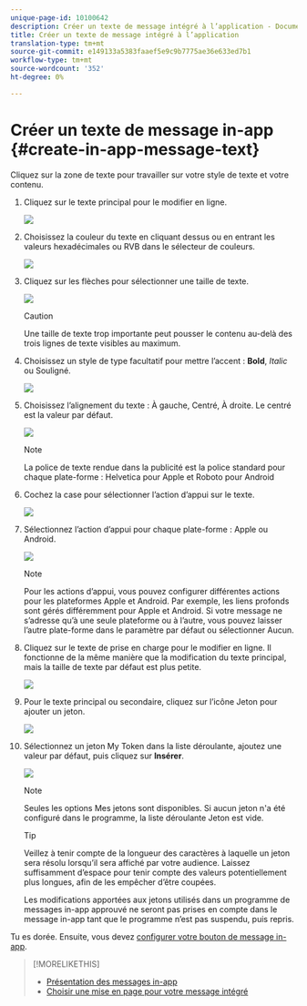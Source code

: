```yaml
---
unique-page-id: 10100642
description: Créer un texte de message intégré à l’application - Documents marketing - Documentation du produit
title: Créer un texte de message intégré à l’application
translation-type: tm+mt
source-git-commit: e149133a5383faaef5e9c9b7775ae36e633ed7b1
workflow-type: tm+mt
source-wordcount: '352'
ht-degree: 0%

---
```



# Créer un texte de message in-app {#create-in-app-message-text}

Cliquez sur la zone de texte pour travailler sur votre style de texte et votre contenu.

1. Cliquez sur le texte principal pour le modifier en ligne.

   ![](assets/image2016-5-6-9-3a56-3a56.png)

1. Choisissez la couleur du texte en cliquant dessus ou en entrant les valeurs hexadécimales ou RVB dans le sélecteur de couleurs.

   ![](assets/image2016-5-6-9-3a59-3a1.png)

1. Cliquez sur les flèches pour sélectionner une taille de texte.

   ![](assets/image2016-5-6-10-3a6-3a51.png)

   >[!CAUTION]
   >
   >Une taille de texte trop importante peut pousser le contenu au-delà des trois lignes de texte visibles au maximum.

1. Choisissez un style de type facultatif pour mettre l’accent : **Bold**, *Italic* ou Souligné.

   ![](assets/image2016-5-6-10-3a15-3a32.png)

1. Choisissez l’alignement du texte : À gauche, Centré, À droite. Le centré est la valeur par défaut.

   ![](assets/image2016-5-6-10-3a18-3a45.png)

   >[!NOTE]
   >
   >La police de texte rendue dans la publicité est la police standard pour chaque plate-forme : Helvetica pour Apple et Roboto pour Android

1. Cochez la case pour sélectionner l’action d’appui sur le texte.

   ![](assets/image2016-5-6-10-3a20-3a41.png)

1. Sélectionnez l’action d’appui pour chaque plate-forme : Apple ou Android.

   ![](assets/image2016-5-6-10-3a22-3a12.png)

   >[!NOTE]
   >
   >Pour les actions d’appui, vous pouvez configurer différentes actions pour les plateformes Apple et Android. Par exemple, les liens profonds sont gérés différemment pour Apple et Android. Si votre message ne s’adresse qu’à une seule plateforme ou à l’autre, vous pouvez laisser l’autre plate-forme dans le paramètre par défaut ou sélectionner Aucun.

1. Cliquez sur le texte de prise en charge pour le modifier en ligne. Il fonctionne de la même manière que la modification du texte principal, mais la taille de texte par défaut est plus petite.

   ![](assets/image2016-5-6-10-3a26-3a27.png)

1. Pour le texte principal ou secondaire, cliquez sur l’icône Jeton pour ajouter un jeton.

   ![](assets/image2016-5-6-10-3a29-3a2.png)

1. Sélectionnez un jeton My Token dans la liste déroulante, ajoutez une valeur par défaut, puis cliquez sur **Insérer**.

   ![](assets/mytoken.png)

   >[!NOTE]
   >
   >Seules les options Mes jetons sont disponibles. Si aucun jeton n&#39;a été configuré dans le programme, la liste déroulante Jeton est vide.

   >[!TIP]
   >
   >Veillez à tenir compte de la longueur des caractères à laquelle un jeton sera résolu lorsqu’il sera affiché par votre audience. Laissez suffisamment d’espace pour tenir compte des valeurs potentiellement plus longues, afin de les empêcher d’être coupées.

   Les modifications apportées aux jetons utilisés dans un programme de messages in-app approuvé ne seront pas prises en compte dans le message in-app tant que le programme n’est pas suspendu, puis repris.

Tu es dorée. Ensuite, vous devez [configurer votre bouton de message in-app](set-up-the-in-app-message-button.md).

>[!MORELIKETHIS]
>
>* [Présentation des messages in-app](../../../../product-docs/mobile-marketing/in-app-messages/understanding-in-app-messages.md)
>* [Choisir une mise en page pour votre message intégré](choose-a-layout-for-your-in-app-message.md)

>



